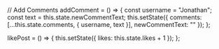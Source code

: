 // Add Comments
addComment = () => {
        const username = "Jonathan";
        const text = this.state.newCommentText;
        this.setState({
        comments: [...this.state.comments, { username, text }],
        newCommentText: ""
        });
    };
    
likePost = () => {
    this.setState({ likes: this.state.likes + 1 });
};